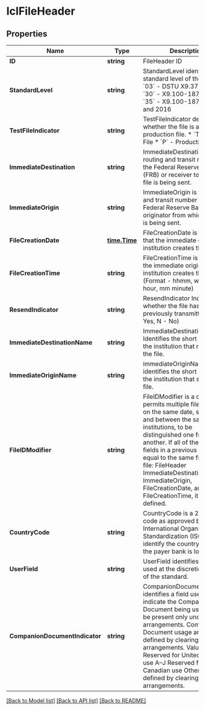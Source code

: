 # IclFileHeader

## Properties

Name | Type | Description | Notes
------------ | ------------- | ------------- | -------------
**ID** | **string** | FileHeader ID | [optional] 
**StandardLevel** | **string** | StandardLevel identifies the standard level of the file.  * &#x60;03&#x60; - DSTU X9.37 - 2003 * &#x60;30&#x60; - X9.100-187-2008 * &#x60;35&#x60; - X9.100-187-2013 and 2016  | 
**TestFileIndicator** | **string** | TestFileIndicator dentifies whether the file is a test or production file.  * &#x60;T&#x60; - Test File * &#x60;P&#x60; - Production File  | 
**ImmediateDestination** | **string** | ImmediateDestination is the routing and transit number of the Federal Reserve Bank (FRB) or receiver to which the file is being sent.  | 
**ImmediateOrigin** | **string** | ImmediateOrigin is the routing and transit number of the Federal Reserve Bank (FRB) or originator from which the file is being sent.  | 
**FileCreationDate** | [**time.Time**](time.Time.md) | FileCreationDate is the date that the immediate origin institution creates the file. | 
**FileCreationTime** | **string** | FileCreationTime is the time the immediate origin institution creates the file. (Format - hhmm, where - hh hour, mm minute)  | 
**ResendIndicator** | **string** | ResendIndicator Indicates whether the file has been previously transmitted. (Y - Yes, N - No) | 
**ImmediateDestinationName** | **string** | ImmediateDestinationName Identifies the short name of the institution that receives the file. | [optional] 
**ImmediateOriginName** | **string** | immediateOriginName identifies the short name of the institution that sends the file. | [optional] 
**FileIDModifier** | **string** | FileIDModifier is a code that permits multiple files, created on the same date, same time and between the same institutions, to be distinguished one from another. If all of the following fields in a previous file are equal to the same fields in this file: FileHeader ImmediateDestination, ImmediateOrigin, FileCreationDate, and FileCreationTime, it must be defined.  | [optional] 
**CountryCode** | **string** | CountryCode is a 2-character code as approved by the International Organization for Standardization (ISO) used to identify the country in which the payer bank is located.  | [optional] 
**UserField** | **string** | UserField identifies a field used at the discretion of users of the standard. | [optional] 
**CompanionDocumentIndicator** | **string** | CompanionDocumentIndicator identifies a field used to indicate the Companion Document being used. Shall be present only under clearing arrangements. Companion Document usage and values defined by clearing arrangements. Values: 0–9 Reserved for United States use A–J Reserved for Canadian use Other - as defined by clearing arrangements.  | [optional] 

[[Back to Model list]](../README.md#documentation-for-models) [[Back to API list]](../README.md#documentation-for-api-endpoints) [[Back to README]](../README.md)


